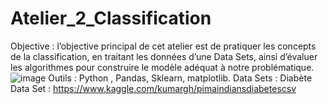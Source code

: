 # Atelier_2_Classification
Objective :
l’objective principal de cet atelier est de pratiquer les concepts de la classification, en traitant les
données d’une Data Sets, ainsi d’évaluer les algorithmes pour construire le modèle adéquat à notre
problématique.
![image](https://github.com/Aoulek/Atelier_2_Classification/assets/101673062/6f0a7195-7c5b-4522-be28-024a8253bd9c)
Outils : Python , Pandas, Sklearn, matplotlib.
Data Sets :
Diabète Data Set : https://www.kaggle.com/kumargh/pimaindiansdiabetescsv
